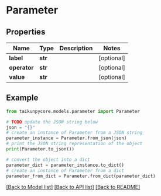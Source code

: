 # Parameter


## Properties

Name | Type | Description | Notes
------------ | ------------- | ------------- | -------------
**label** | **str** |  | [optional] 
**operator** | **str** |  | [optional] 
**value** | **str** |  | [optional] 

## Example

```python
from taikunpycore.models.parameter import Parameter

# TODO update the JSON string below
json = "{}"
# create an instance of Parameter from a JSON string
parameter_instance = Parameter.from_json(json)
# print the JSON string representation of the object
print(Parameter.to_json())

# convert the object into a dict
parameter_dict = parameter_instance.to_dict()
# create an instance of Parameter from a dict
parameter_from_dict = Parameter.from_dict(parameter_dict)
```
[[Back to Model list]](../README.md#documentation-for-models) [[Back to API list]](../README.md#documentation-for-api-endpoints) [[Back to README]](../README.md)


